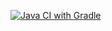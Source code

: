 [![Java CI with Gradle](https://github.com/ElviraAnisenko/AutoTestHW2.3.1/actions/workflows/gradle.yml/badge.svg)](https://github.com/ElviraAnisenko/AutoTestHW2.3.1/actions/workflows/gradle.yml)